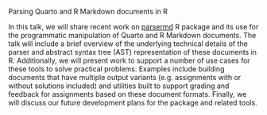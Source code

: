Parsing Quarto and R Markdown documents in R

In this talk, we will share recent work on [parsermd](https://github.com/rundel/parsermd) R package and its use for the programmatic manipulation of Quarto and R Markdown documents. The talk will include a brief overview of the underlying technical details of the parser and abstract syntax tree (AST) representation of these documents in R. Additionally, we will present work to support a number of use cases for these tools to solve practical problems. Examples include building documents that have multiple output variants (e.g. assignments with or without solutions included) and utilities built to support grading and feedback for assignments based on these document formats. Finally, we will discuss our future development plans for the package and related tools.

 